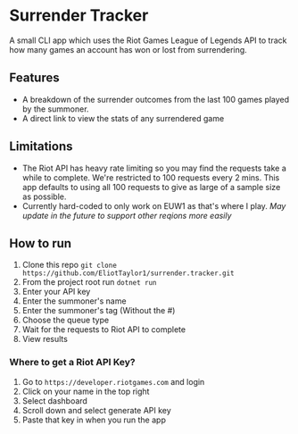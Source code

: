 # Surrender Tracker
A small CLI app which uses the Riot Games League of Legends API to track how many games an account has won or lost from surrendering. 
## Features
- A breakdown of the surrender outcomes from the last 100 games played by the summoner.
- A direct link to view the stats of any surrendered game
## Limitations
- The Riot API has heavy rate limiting so you may find the requests take a while to complete. We're restricted to 100 requests every 2 mins. This app defaults to using all 100 requests to give as large of a sample size as possible.
- Currently hard-coded to only work on EUW1 as that's where I play. *May update in the future to support other reqions more easily*
## How to run
1. Clone this repo `git clone https://github.com/EliotTaylor1/surrender.tracker.git`
2. From the project root run `dotnet run`
3. Enter your API key
4. Enter the summoner's name
5. Enter the summoner's tag (Without the #)
6. Choose the queue type
7. Wait for the requests to Riot API to complete
8. View results
### Where to get a Riot API Key?
1. Go to `https://developer.riotgames.com` and login
2. Click on your name in the top right
3. Select dashboard
4. Scroll down and select generate API key
5. Paste that key in when you run the app
